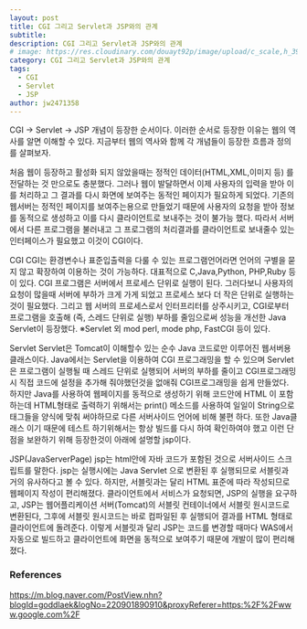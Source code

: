 ```yaml
---
layout: post
title: CGI 그리고 Servlet과 JSP와의 관계
subtitle: 
description: CGI 그리고 Servlet과 JSP와의 관계
# image: https://res.cloudinary.com/douayt92p/image/upload/c_scale,h_399,q_auto,w_700/v1592579222/me/%EA%B0%80%EC%A1%B1%EA%B4%80%EA%B3%84%EB%93%B1%EB%A1%9D%EB%B6%80_vrqfox.jpg
category: CGI 그리고 Servlet과 JSP와의 관계
tags:
  - CGI
  - Servlet
  - JSP
author: jw2471358
---
```


CGI -> Servlet -> JSP  개념이 등장한 순서이다. 이러한 순서로 등장한 이유는 웹의 역사를 알면 이해할 수 있다. 지금부터 웹의 역사와 함께 각 개념들이 등장한 흐름과 정의를 살펴보자.

처음 웹이 등장하고 활성화 되지 않았을때는 정적인 데이터(HTML,XML,이미지 등) 를 전달하는 것 만으로도 충분했다. 그러나 웹이 발달하면서 이제 사용자의 입력을 받아 이를 처리하고 그 결과를 다시 화면에 보여주는 동적인 페이지가 필요하게 되었다. 기존의 웹서버는 정적인 페이지를 보여주는용으로 만들었기 때문에 사용자의 요청을 받아 정보를 동적으로 생성하고 이를 다시 클라이언트로 보내주는 것이 불가능 했다. 따라서 서버에서 다른 프로그램을 불러내고 그 프로그램의 처리결과를 클라이언트로 보내줄수 있는 인터페이스가 필요했고 이것이 CGI이다.

CGI
CGI는 환경변수나 표준입출력을 다룰 수 있는 프로그램언어라면 언어의 구별을 묻지 않고 확장하여 이용하는 것이 가능하다. 대표적으로 C,Java,Python, PHP,Ruby 등이 있다.
CGI 프로그램은 서버에서 프로세스 단위로 실행이 된다. 그러다보니 사용자의 요청이 많을때 서버에 부하가 크게 가게 되었고 프로세스 보다 더 작은 단위로 실행하는것이 필요했다. 그리고 웹 서버의 프로세스로서 인터프리터를 상주시키고, CGI로부터 프로그램을 호출해 (즉, 스레드 단위로 실행) 부하를 줄임으로써 성능을 개선한 Java Servlet이 등장했다.
※Servlet 외 mod perl, mode php, FastCGI 등이 있다.


Servlet
Servlet은 Tomcat이 이해할수 있는 순수 Java 코드로만 이루어진 웹서버용 클래스이다. Java에서는 Servlet을 이용하여 CGI 프로그래밍을 할 수 있으며 Servlet은 프로그램이 실행될 때 스레드 단위로 실행되어 서버의 부하를 줄이고 CGI프로그래밍시 직접 코드에 설정을 추가해 줘야했던것을 없애줘 CGI프로그래밍을 쉽게 만들었다.
하지만 Java를 사용하여 웹페이지를 동적으로 생성하기 위해 코드안에 HTML 이 포함하는데 HTML형태로 출력하기 위해서는 print() 메소드를 사용하여 일일이 String으로 태그들을 양식에 맞춰 써야하므로 다른 서버사이드 언어에 비해 불편 하다. 또한 Java클래스 이기 때문에 테스트 하기위해서는 항상 빌드를 다시 하여 확인하여야 했고 이런 단점을 보완하기 위해 등장한것이 아래에 설명할 jsp이다.


JSP(JavaServerPage)
jsp는 html안에 자바 코드가 포함된 것으로 서버사이드 스크립트를 말한다. jsp는 실행시에는 Java Servlet 으로 변환된 후 실행되므로 서블릿과 거의 유사하다고 볼 수 있다. 하지만, 서블릿과는 달리 HTML 표준에 따라 작성되므로 웹페이지 작성이 편리해졌다. 클라이언트에서 서비스가 요청되면, JSP의 실행을 요구하고, JSP는 웹어플리케이션 서버(Tomcat)의 서블릿 컨테이너에서 서블릿 원시코드로 변환된다, 그후에 서블릿 원시코드는 바로 컴파일된 후 실행되어 결과를 HTML 형태로 클라이언트에 돌려준다. 이렇게 서블릿과 달리 JSP는 코드를 변경할 때마다 WAS에서 자동으로 빌드하고 클라이언트에 화면을 동적으로 보여주기 때문에 개발이 많이 편리해 졌다.

### References
<https://m.blog.naver.com/PostView.nhn?blogId=goddlaek&logNo=220901890910&proxyReferer=https:%2F%2Fwww.google.com%2F>